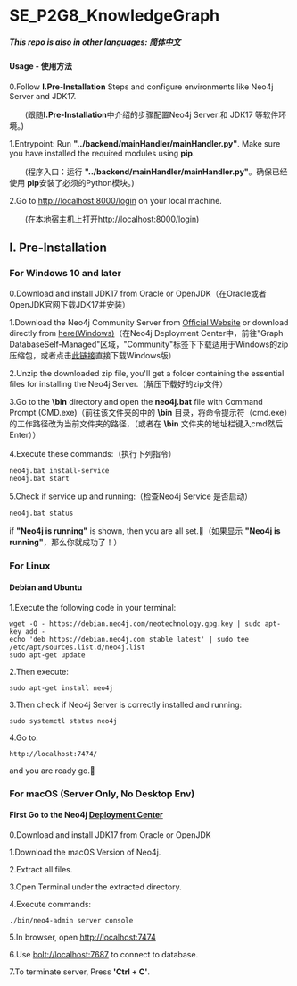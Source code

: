 # SE_P2G8_KnowledgeGraph
##### This repo is also in other languages: [简体中文](https://github.com/Sthrumbee/SE_P2G8_KnowledgeGraph/blob/main/README_zh_cn.md)

#### Usage - 使用方法
0.Follow **I.Pre-Installation** Steps and configure environments like Neo4j Server and JDK17.

&ensp;&ensp;&ensp;&ensp;(跟随**I.Pre-Installation**中介绍的步骤配置Neo4j Server 和 JDK17 等软件环境。)

1.Entrypoint: Run **"../backend/mainHandler/mainHandler.py"**. Make sure you have installed the required modules using **pip**.

&ensp;&ensp;&ensp;&ensp;(程序入口：运行 **"../backend/mainHandler/mainHandler.py"**。确保已经使用 **pip**安装了必须的Python模块。)

2.Go to [http://localhost:8000/login](http://localhost:8000/login) on your local machine.

&ensp;&ensp;&ensp;&ensp;(在本地宿主机上打开[http://localhost:8000/login](http://localhost:8000/login))


## I. Pre-Installation
### For Windows 10 and later
0.Download and install JDK17 from Oracle or OpenJDK（在Oracle或者OpenJDK官网下载JDK17并安装）

1.Download the Neo4j Community Server from [Official Website](https://neo4j.com/deployment-center/) or download directly from [here(Windows)](https://go.neo4j.com/download-thanks.html?edition=community&release=5.12.0&flavour=winzip)（在Neo4j Deployment Center中，前往"Graph DatabaseSelf-Managed"区域，"Community"标签下下载适用于Windows的zip压缩包，或者点击[此链接](https://go.neo4j.com/download-thanks.html?edition=community&release=5.12.0&flavour=winzip)直接下载Windows版）

2.Unzip the downloaded zip file, you'll get a folder containing the essential files for installing the Neo4j Server.（解压下载好的zip文件）

3.Go to the **\bin** directory and open the **neo4j.bat** file with Command Prompt (CMD.exe)（前往该文件夹的中的 **\bin** 目录，将命令提示符（cmd.exe）的工作路径改为当前文件夹的路径，（或者在 **\bin** 文件夹的地址栏键入cmd然后Enter））

4.Execute these commands:（执行下列指令）
    
    neo4j.bat install-service
    neo4j.bat start

5.Check if service up and running:（检查Neo4j Service 是否启动）
    
    neo4j.bat status
if **"Neo4j is running"** is shown, then you are all set.🎉（如果显示 **"Neo4j is running"**，那么你就成功了！）

### For Linux
#### Debian and Ubuntu
1.Execute the following code in your terminal:

    wget -O - https://debian.neo4j.com/neotechnology.gpg.key | sudo apt-key add -
    echo 'deb https://debian.neo4j.com stable latest' | sudo tee /etc/apt/sources.list.d/neo4j.list
    sudo apt-get update

2.Then execute:

    sudo apt-get install neo4j

3.Then check if Neo4j Server is correctly installed and running:

    sudo systemctl status neo4j

4.Go to:

    http://localhost:7474/

and you are ready go.🎉
### For macOS (Server Only, No Desktop Env)
#### First Go to the Neo4j [Deployment Center](https://neo4j.com/deployment-center/)
0.Download and install JDK17 from Oracle or OpenJDK

1.Download the macOS Version of Neo4j.

2.Extract all files.

3.Open Terminal under the extracted directory.

4.Execute commands:
    
    ./bin/neo4-admin server console

5.In browser, open [http://localhost:7474](http://localhost:7474)

6.Use [bolt://localhost:7687](bolt://localhost:7687) to connect to database.

7.To terminate server, Press **'Ctrl + C'**.
